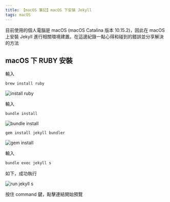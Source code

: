 ```yaml
---
title: 【macOS 筆記】macOS 下安裝 Jekyll
tags: macOS
---
```

目前使用的個人電腦是 macOS (macOS Catalina 版本 10.15.2)，因此在 macOS 上安裝 Jekyll 進行相關環境建置。在這邊紀錄一點心得和碰到的錯誤並分享解決的方法

## macOS 下 RUBY 安裝

輸入

``` bash
brew install ruby
```

![install ruby](https://i.imgur.com/srT8wtW.png)

輸入

``` bash
bundle install
```

![bundle install](https://i.imgur.com/sUG6bPb.png)

``` bash
gem install jekyll bundler
```

![gem install](https://i.imgur.com/eIJrSzW.png)

輸入

``` bash
bundle exec jekyll s
```

如下，成功執行

![run jekyll s](https://i.imgur.com/bH3vo3Z.png)

按住 command 鍵，點擊連結開始預覽

